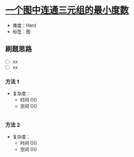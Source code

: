 # [一个图中连通三元组的最小度数](https://leetcode-cn.com/problems/minimum-degree-of-a-connected-trio-in-a-graph/)

- 难度：Hard
- 标签：图

## 刷题思路

- [ ] xx
- [ ] xx

### 方法 1

- 复杂度：
    - 时间 O()
    - 空间 O()

``` js

```

### 方法 2

- 复杂度：
    - 时间 O()
    - 空间 O()

``` js

```
